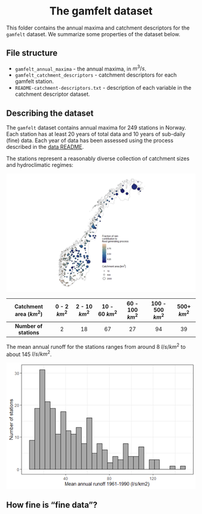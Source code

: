 
<h1 align="center">
The gamfelt dataset
</h1>

This folder contains the annual maxima and catchment descriptors for the
`gamfelt` dataset. We summarize some properties of the dataset below.

## File structure

- `gamfelt_annual_maxima` - the annual maxima, in $m^3/s$.
- `gamfelt_catchment_descriptors` - catchment descriptors for each
  gamfelt station.
- `README-catchment-descriptors.txt` - description of each variable in
  the catchment descriptor dataset.

## Describing the dataset

The `gamfelt` dataset contains annual maxima for 249 stations in Norway.
Each station has at least 20 years of total data and 10 years of
sub-daily (fine) data. Each year of data has been assessed using the
process described in the [data README](/data/README.md).

The stations represent a reasonably diverse collection of catchment
sizes and hydroclimatic regimes:

![](README_files/figure-gfm/unnamed-chunk-1-1.png)<!-- -->

| Catchment area ($km^2$) | 0 - 2 $km^2$ | 2 - 10 $km^2$ | 10 - 60 $km^2$ | 60 - 100 $km^2$ | 100 - 500 $km^2$ | 500+ $km^2$ |
|:-----------------------:|:------------:|:-------------:|:--------------:|:---------------:|:----------------:|:-----------:|
| **Number of stations**  |      2       |      18       |       67       |       27        |        94        |     39      |

The mean annual runoff for the stations ranges from around 8 $l/s/km^2$
to about 145 $l/s/km^2$.

<img src="README_files/figure-gfm/unnamed-chunk-2-1.png" style="display: block; margin: auto;" />

## How fine is “fine data”?
